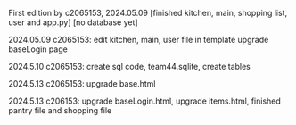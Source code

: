 First edition by c2065153, 2024.05.09
[finished kitchen, main, shopping list, user and app.py]
[no database yet]

2024.05.09
c2065153: edit kitchen, main, user file in template
upgrade baseLogin page

2024.5.10
c2065153: create sql code, team44.sqlite, create tables

2024.5.13
c2065153: upgrade base.html

2024.5.13
c206153: upgrade baseLogin.html, upgrade items.html, finished pantry file and shopping file